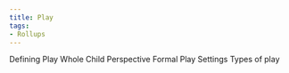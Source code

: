 ```yaml
---
title: Play
tags: 
- Rollups
---
```


Defining Play
Whole Child Perspective
Formal Play Settings 
Types of play 

